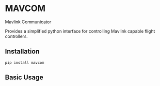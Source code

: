 # MAVCOM

Mavlink Communicator

Provides a simplified python interface for controlling Mavlink capable flight controllers.

## Installation

```pip install mavcom```

## Basic Usage

